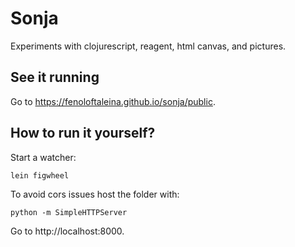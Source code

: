 Sonja
=====

Experiments with clojurescript, reagent, html canvas, and pictures.

See it running
--------------

Go to https://fenoloftaleina.github.io/sonja/public.

How to run it yourself?
-----------------------

Start a watcher:

```
lein figwheel
```

To avoid cors issues host the folder with:

```
python -m SimpleHTTPServer
```

Go to http://localhost:8000.
